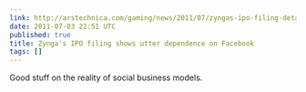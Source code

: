 ```yaml
---
link: http://arstechnica.com/gaming/news/2011/07/zyngas-ipo-filing-details-risk-dependence-on-facebook.ars
date: 2011-07-03 22:51 UTC
published: true
title: Zynga's IPO filing shows utter dependence on Facebook
tags: []
---
```


Good stuff on the reality of social business models.
